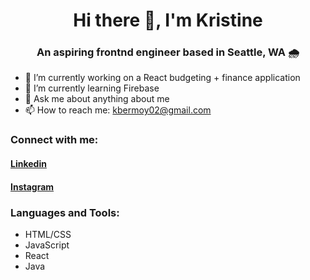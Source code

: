 <h1 align="center">Hi there 👋, I'm Kristine</h1>
<h3 align="center">An aspiring frontnd engineer based in Seattle, WA 🌧️</h3>

- 🔭 I’m currently working on a React budgeting + finance application
- 🌱 I’m currently learning Firebase
- 💬 Ask me about anything about me
- 📫 How to reach me: kbermoy02@gmail.com

<h3 align="left">Connect with me:</h3>
<p alignt="left" class="social__links">
<a href="https://www.linkedin.com/in/kristine-bermoy-9252021bb/" target="blank"><h4>Linkedin</h4></a> 
 <a href="https://www.instagram.com/heshe__codes/" target="blank"><h4>Instagram</h4></a>
</p>

<h3 align="left">Languages and Tools:</h3>

- HTML/CSS
- JavaScript
- React
- Java
